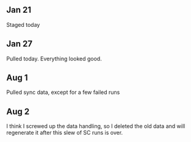 ## Jan 21

Staged today

## Jan 27

Pulled today. Everything looked good.

## Aug 1

Pulled sync data, except for a few failed runs

## Aug 2

I think I screwed up the data handling, so I deleted the old data and will regenerate it after this slew of SC runs is over.
